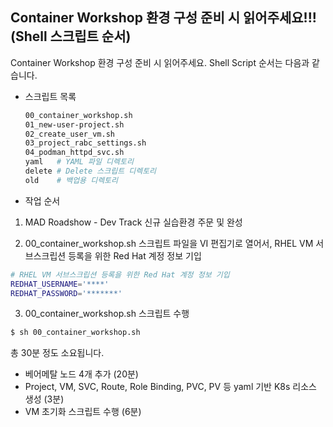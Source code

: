 ## Container Workshop 환경 구성 준비 시 읽어주세요!!! (Shell 스크립트 순서)

Container Workshop 환경 구성 준비 시 읽어주세요. Shell Script 순서는 다음과 같습니다.

- 스크립트 목록

  ```bash
  00_container_workshop.sh
  01_new-user-project.sh
  02_create_user_vm.sh
  03_project_rabc_settings.sh
  04_podman_httpd_svc.sh
  yaml   # YAML 파일 디렉토리
  delete # Delete 스크립트 디렉토리
  old    # 백업용 디렉토리
  ```

- 작업 순서 

1. MAD Roadshow - Dev Track 신규 실습환경 주문 및 완성

2. 00_container_workshop.sh 스크립트 파일을 VI 편집기로 열어서, RHEL VM 서브스크립션 등록을 위한 Red Hat 계정 정보 기입

  ```bash
  # RHEL VM 서브스크립션 등록을 위한 Red Hat 계정 정보 기입
  REDHAT_USERNAME='****'
  REDHAT_PASSWORD='*******'
  ```

3. 00_container_workshop.sh 스크립트 수행

  ```bash
  $ sh 00_container_workshop.sh
  ```

총 30분 정도 소요됩니다.
- 베어메탈 노드 4개 추가 (20분)
- Project, VM, SVC, Route, Role Binding, PVC, PV 등 yaml 기반 K8s 리소스 생성 (3분)
- VM 초기화 스크립트 수행 (6분)
